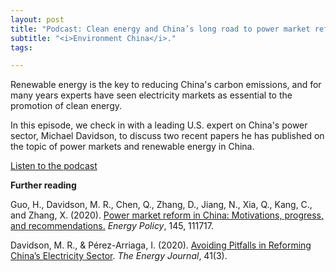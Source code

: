 ```yaml
---
layout: post
title: "Podcast: Clean energy and China’s long road to power market reform"
subtitle: "<i>Environment China</i>."
tags:

---
```


Renewable energy is the key to reducing China's carbon emissions, and for many years experts have seen electricity markets as essential to the promotion of clean energy.

In this episode, we check in with a leading U.S. expert on China's power sector, Michael Davidson, to discuss two recent papers he has published on the topic of power markets and renewable energy in China.

[Listen to the podcast](https://www.environmentchinapodcast.com/podcast/episode/3055171a/clean-energy-and-chinas-long-road-to-power-market-reform)

**Further reading**

Guo, H., Davidson, M. R., Chen, Q., Zhang, D., Jiang, N., Xia, Q., Kang, C., and Zhang, X. (2020). [Power market reform in China: Motivations, progress, and recommendations.](/2020-07-23-china-power-market-reform-energy-policy/) _Energy Policy_, 145, 111717.

Davidson, M. R., & Pérez-Arriaga, I. (2020). [Avoiding Pitfalls in Reforming China’s Electricity Sector](/2019-12-16-avoiding-pitfalls-china-electricity-reforms/). _The Energy Journal_, 41(3).



